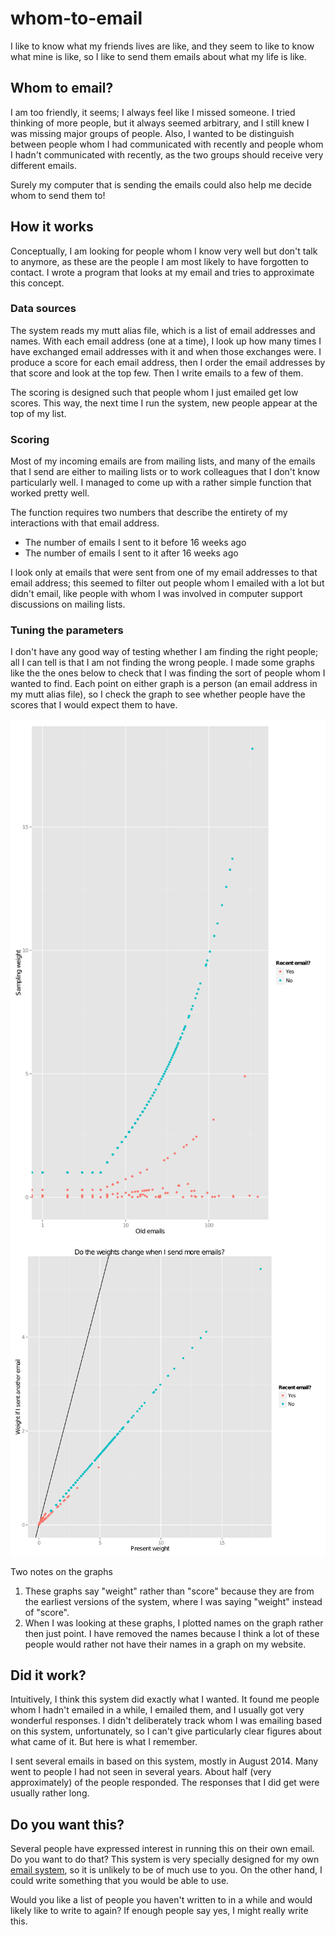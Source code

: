 # whom-to-email
I like to know what my friends lives are like, and they seem
to like to know what mine is like, so I like to send them emails
about what my life is like.

## Whom to email?
I am too friendly, it seems; I always feel like I missed someone.
I tried thinking of more people, but it always seemed arbitrary,
and I still knew I was missing major groups of people. Also,
I wanted to be distinguish between people whom I had communicated
with recently and people whom I hadn't communicated with recently,
as the two groups should receive very different emails.

Surely my computer that is sending the emails could also help me
decide whom to send them to!

## How it works
Conceptually, I am looking for people whom I know very well but don't
talk to anymore, as these are the people I am most likely to have
forgotten to contact. I wrote a program that looks at my email and
tries to approximate this concept.

### Data sources
The system reads my mutt alias file, which is a list of email addresses
and names. With each email address (one at a time), I look up how many
times I have exchanged email addresses with it and when those exchanges
were. I produce a score for each email address, then I order the email
addresses by that score and look at the top few. Then I write emails to
a few of them.

The scoring is designed such that people whom I just emailed get low
scores. This way, the next time I run the system, new people appear at
the top of my list.

### Scoring
Most of my incoming emails are from mailing lists, and many of the
emails that I send are either to mailing lists or to work colleagues
that I don't know particularly well. I managed to come up with a rather
simple function that worked pretty well.

The function requires two numbers that describe the entirety of my
interactions with that email address.

* The number of emails I sent to it before 16 weeks ago
* The number of emails I sent to it after 16 weeks ago

I look only at emails that were sent from one of my email addresses
to that email address; this seemed to filter out people whom I emailed
with a lot but didn't email, like people with whom I was involved in
computer support discussions on mailing lists.

### Tuning the parameters
I don't have any good way of testing whether I am finding the right
people; all I can tell is that I am not finding the wrong people.
I made some graphs like the the ones below to check that I was finding
the sort of people whom I wanted to find. Each point on either graph is
a person (an email address in my mutt alias file), so I check the graph
to see whether people have the scores that I would expect them to have.

![](weights.png)
![](changes.png)

Two notes on the graphs

1. These graphs say "weight" rather than "score" because they are
   from the earliest versions of the system, where I was saying "weight"
   instead of "score".
2. When I was looking at these graphs, I plotted names on the graph rather
   then just point. I have removed the names because I think a lot of these
   people would rather not have their names in a graph on my website.

## Did it work?
Intuitively, I think this system did exactly what I wanted. It found me
people whom I hadn't emailed in a while, I emailed them, and I usually got
very wonderful responses. I didn't deliberately track whom I was emailing
based on this system, unfortunately, so I can't give particularly clear
figures about what came of it. But here is what I remember.

I sent several emails in based on this system, mostly in August 2014.
Many went to people I had not seen in several years. About half (very
approximately) of the people responded. The responses that I did get
were usually rather long.

## Do you want this?
Several people have expressed interest in running this on their own email.
Do you want to do that? This system is very specially designed for my
own [email system](/!/computers/email/), so it is unlikely to be of much
use to you. On the other hand, I could write something that you would be
able to use.

Would you like a list of people you haven't written to in a while and would
likely like to write to again? If enough people say yes, I might really
write this.
